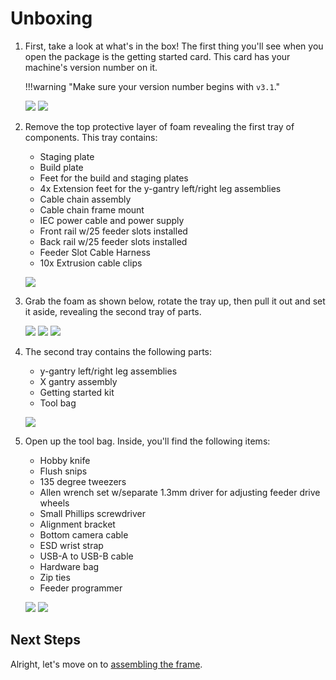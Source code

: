 <!-- markdownlint-disable-file MD045-->
# Unboxing

1. First, take a look at what's in the box! The first thing you'll see when you open the package is the getting started card. This card has your machine's version number on it.

    !!!warning "Make sure your version number begins with `v3.1`."

    ![](images/opened-box.png)
    ![](images/getting-started-card.png)

2. Remove the top protective layer of foam revealing the first tray of components. This tray contains:
    * Staging plate
    * Build plate
    * Feet for the build and staging plates
    * 4x Extension feet for the y-gantry left/right leg assemblies
    * Cable chain assembly
    * Cable chain frame mount
    * IEC power cable and power supply
    * Front rail w/25 feeder slots installed
    * Back rail w/25 feeder slots installed
    * Feeder Slot Cable Harness
    * 10x Extrusion cable clips

     ![](images/first-tray-v3-1.png)

3. Grab the foam as shown below, rotate the tray up, then pull it out and set it aside, revealing the second tray of parts.

    ![](images/first-tray-left-grip.png)
    ![](images/first-tray-right-grip.png)
    ![](images/first-tray-removal.png)

4. The second tray contains the following parts:
    * y-gantry left/right leg assemblies
    * X gantry assembly
    * Getting started kit
    * Tool bag

    ![](images/lower-tray-v3.1.png)

5. Open up the tool bag. Inside, you'll find the following items:
    * Hobby knife
    * Flush snips
    * 135 degree tweezers
    * Allen wrench set w/separate 1.3mm driver for adjusting feeder drive wheels
    * Small Phillips screwdriver
    * Alignment bracket
    * Bottom camera cable
    * ESD wrist strap
    * USB-A to USB-B cable
    * Hardware bag
    * Zip ties
    * Feeder programmer
  
    ![](images/tool-bag.png)
    ![](images/tool-bag-exploded.png)

## Next Steps

Alright, let's move on to [assembling the frame](../assembling-frame-3-1/index.md).
